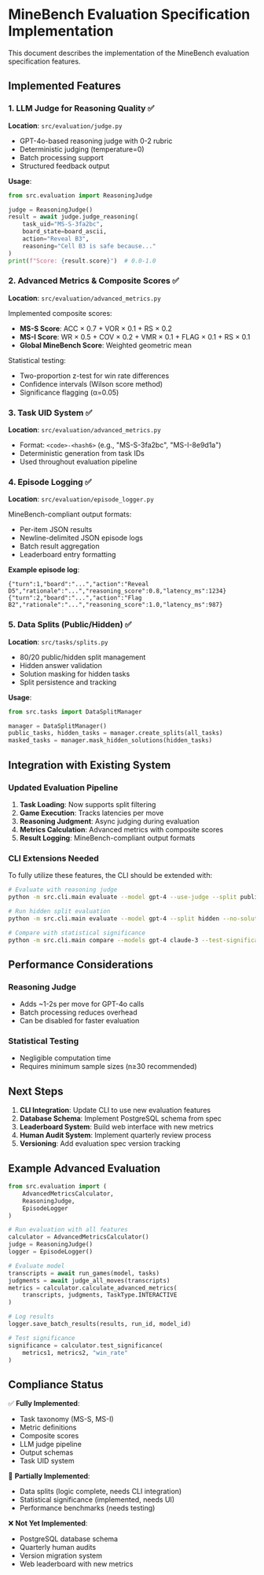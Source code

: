 # MineBench Evaluation Specification Implementation

This document describes the implementation of the MineBench evaluation specification features.

## Implemented Features

### 1. LLM Judge for Reasoning Quality ✅

**Location**: `src/evaluation/judge.py`

- GPT-4o-based reasoning judge with 0-2 rubric
- Deterministic judging (temperature=0)
- Batch processing support
- Structured feedback output

**Usage**:
```python
from src.evaluation import ReasoningJudge

judge = ReasoningJudge()
result = await judge.judge_reasoning(
    task_uid="MS-S-3fa2bc",
    board_state=board_ascii,
    action="Reveal B3",
    reasoning="Cell B3 is safe because..."
)
print(f"Score: {result.score}")  # 0.0-1.0
```

### 2. Advanced Metrics & Composite Scores ✅

**Location**: `src/evaluation/advanced_metrics.py`

Implemented composite scores:
- **MS-S Score**: ACC × 0.7 + VOR × 0.1 + RS × 0.2
- **MS-I Score**: WR × 0.5 + COV × 0.2 + VMR × 0.1 + FLAG × 0.1 + RS × 0.1
- **Global MineBench Score**: Weighted geometric mean

Statistical testing:
- Two-proportion z-test for win rate differences
- Confidence intervals (Wilson score method)
- Significance flagging (α=0.05)

### 3. Task UID System ✅

**Location**: `src/evaluation/advanced_metrics.py`

- Format: `<code>-<hash6>` (e.g., "MS-S-3fa2bc", "MS-I-8e9d1a")
- Deterministic generation from task IDs
- Used throughout evaluation pipeline

### 4. Episode Logging ✅

**Location**: `src/evaluation/episode_logger.py`

MineBench-compliant output formats:
- Per-item JSON results
- Newline-delimited JSON episode logs
- Batch result aggregation
- Leaderboard entry formatting

**Example episode log**:
```jsonl
{"turn":1,"board":"...","action":"Reveal D5","rationale":"...","reasoning_score":0.8,"latency_ms":1234}
{"turn":2,"board":"...","action":"Flag B2","rationale":"...","reasoning_score":1.0,"latency_ms":987}
```

### 5. Data Splits (Public/Hidden) ✅

**Location**: `src/tasks/splits.py`

- 80/20 public/hidden split management
- Hidden answer validation
- Solution masking for hidden tasks
- Split persistence and tracking

**Usage**:
```python
from src.tasks import DataSplitManager

manager = DataSplitManager()
public_tasks, hidden_tasks = manager.create_splits(all_tasks)
masked_tasks = manager.mask_hidden_solutions(hidden_tasks)
```

## Integration with Existing System

### Updated Evaluation Pipeline

1. **Task Loading**: Now supports split filtering
2. **Game Execution**: Tracks latencies per move
3. **Reasoning Judgment**: Async judging during evaluation
4. **Metrics Calculation**: Advanced metrics with composite scores
5. **Result Logging**: MineBench-compliant output formats

### CLI Extensions Needed

To fully utilize these features, the CLI should be extended with:

```bash
# Evaluate with reasoning judge
python -m src.cli.main evaluate --model gpt-4 --use-judge --split public

# Run hidden split evaluation
python -m src.cli.main evaluate --model gpt-4 --split hidden --no-solutions

# Compare with statistical significance
python -m src.cli.main compare --models gpt-4 claude-3 --test-significance
```

## Performance Considerations

### Reasoning Judge
- Adds ~1-2s per move for GPT-4o calls
- Batch processing reduces overhead
- Can be disabled for faster evaluation

### Statistical Testing
- Negligible computation time
- Requires minimum sample sizes (n≥30 recommended)

## Next Steps

1. **CLI Integration**: Update CLI to use new evaluation features
2. **Database Schema**: Implement PostgreSQL schema from spec
3. **Leaderboard System**: Build web interface with new metrics
4. **Human Audit System**: Implement quarterly review process
5. **Versioning**: Add evaluation spec version tracking

## Example Advanced Evaluation

```python
from src.evaluation import (
    AdvancedMetricsCalculator, 
    ReasoningJudge,
    EpisodeLogger
)

# Run evaluation with all features
calculator = AdvancedMetricsCalculator()
judge = ReasoningJudge()
logger = EpisodeLogger()

# Evaluate model
transcripts = await run_games(model, tasks)
judgments = await judge_all_moves(transcripts)
metrics = calculator.calculate_advanced_metrics(
    transcripts, judgments, TaskType.INTERACTIVE
)

# Log results
logger.save_batch_results(results, run_id, model_id)

# Test significance
significance = calculator.test_significance(
    metrics1, metrics2, "win_rate"
)
```

## Compliance Status

✅ **Fully Implemented**:
- Task taxonomy (MS-S, MS-I)
- Metric definitions
- Composite scores
- LLM judge pipeline
- Output schemas
- Task UID system

🚧 **Partially Implemented**:
- Data splits (logic complete, needs CLI integration)
- Statistical significance (implemented, needs UI)
- Performance benchmarks (needs testing)

❌ **Not Yet Implemented**:
- PostgreSQL database schema
- Quarterly human audits
- Version migration system
- Web leaderboard with new metrics